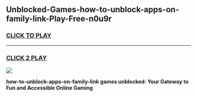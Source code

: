 
## Unblocked-Games-how-to-unblock-apps-on-family-link-Play-Free-n0u9r
<h3>
<a href="https://premium76.site?title=how-to-unblock-apps-on-family-link&ref=10A">CLICK TO PLAY</a></h3>
<hr>

<h3>
<a href="https://premium76.site?title=how-to-unblock-apps-on-family-link&ref=10A">CLICK 2 PLAY</a>
  
</h3>

<a href="https://premium76.site?title=how-to-unblock-apps-on-family-link&ref=10A"><img src="https://clearcache.store/games.png"></a>


**how-to-unblock-apps-on-family-link games unblocked: Your Gateway to Fun and Accessible Online Gaming**
